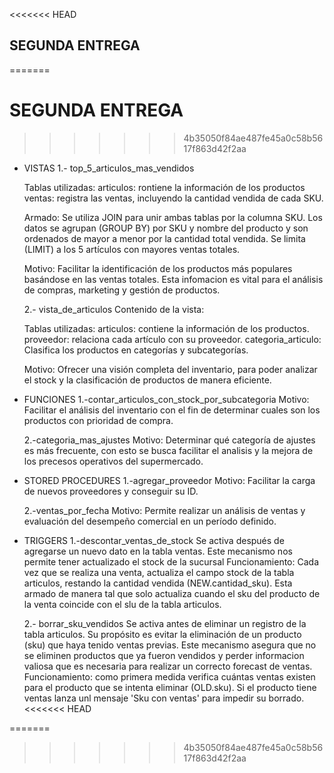 <<<<<<< HEAD
## SEGUNDA ENTREGA
=======
# SEGUNDA ENTREGA

>>>>>>> 4b35050f84ae487fe45a0c58b5617f863d42f2aa

* VISTAS
    1.- top_5_articulos_mas_vendidos

    Tablas utilizadas:
        articulos: rontiene la información de los productos
        ventas: registra las ventas, incluyendo la cantidad vendida de cada SKU.

    Armado:
    Se utiliza JOIN para unir ambas tablas por la columna SKU. Los datos se agrupan (GROUP BY) por SKU y nombre del producto y son ordenados de mayor a menor por la cantidad total vendida. Se limita (LIMIT) a los 5 artículos con mayores ventas totales.

    Motivo:
    Facilitar la identificación de los productos más populares basándose en las ventas totales. Esta infomacion es vital para el análisis de compras, marketing y gestión de productos.

    2.- vista_de_articulos
    Contenido de la vista:

    Tablas utilizadas:
        articulos: contiene la información de los productos.
        proveedor: relaciona cada artículo con su proveedor.
        categoria_articulo: Clasifica los productos en categorías y subcategorías.

   Motivo:
    Ofrecer una visión completa del inventario, para poder analizar el stock y la clasificación de productos de manera eficiente.

* FUNCIONES
    1.-contar_articulos_con_stock_por_subcategoria
    Motivo:
    Facilitar el análisis del inventario con el fin de determinar cuales son los productos con prioridad de compra.

    2.-categoria_mas_ajustes
    Motivo:
    Determinar qué categoría de ajustes es más frecuente, con esto se busca facilitar el analisis y la mejora de los precesos operativos del supermercado.

* STORED PROCEDURES
    1.-agregar_proveedor
    Motivo:
    Facilitar la carga de nuevos proveedores y conseguir su ID.

    2.-ventas_por_fecha
    Motivo:
    Permite realizar un análisis de ventas y evaluación del desempeño comercial en un período definido.


* TRIGGERS
    1.-descontar_ventas_de_stock
    Se activa después de agregarse un nuevo dato en la tabla ventas. Este mecanismo nos permite tener actualizado el stock de la sucursal
    Funcionamiento:
    Cada vez que se realiza una venta, actualiza el campo stock de la tabla articulos, restando la cantidad vendida (NEW.cantidad_sku). Esta armado de manera tal que solo actualiza cuando el sku del producto de la venta coincide con el slu de la tabla articulos.

    2.- borrar_sku_vendidos
    Se activa antes de eliminar un registro de la tabla articulos. Su propósito es evitar la eliminación de un producto (sku) que haya tenido ventas previas. Este mecanismo asegura que no se eliminen productos que ya fueron vendidos y perder informacion valiosa que es necesaria para realizar un correcto forecast de ventas.
    Funcionamiento:
    como primera medida verifica cuántas ventas existen para el producto que se intenta eliminar (OLD.sku). Si el producto tiene ventas lanza unl mensaje 'Sku con ventas' para impedir su borrado.
<<<<<<< HEAD

    


=======
>>>>>>> 4b35050f84ae487fe45a0c58b5617f863d42f2aa
